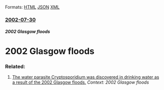 
Formats: [HTML](/news/2002/07/30/2002-glasgow-floods.html)  [JSON](/news/2002/07/30/2002-glasgow-floods.json)  [XML](/news/2002/07/30/2002-glasgow-floods.xml)  

### [2002-07-30](/news/2002/07/30/index.md)

##### 2002 Glasgow floods
#  2002 Glasgow floods




### Related:

1. [ The water parasite Cryptosporidium was discovered in drinking water as a result of the 2002 Glasgow floods.](/news/2002/08/4/the-water-parasite-cryptosporidium-was-discovered-in-drinking-water-as-a-result-of-the-2002-glasgow-floods.md) _Context: 2002 Glasgow floods_
